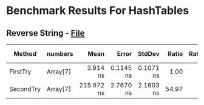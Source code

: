 # Benchmark Results For HashTables

## Reverse String - [File](src/Algorithms/HashTables/RecurringNumber.cs)

|    Method |  numbers |       Mean |     Error |    StdDev | Ratio | RatioSD |  Gen 0 | Gen 1 | Gen 2 | Allocated |
|---------- |--------- |-----------:|----------:|----------:|------:|--------:|-------:|------:|------:|----------:|
|  FirstTry | Array[7] |   3.914 ns | 0.1145 ns | 0.1071 ns |  1.00 |    0.00 |      - |     - |     - |         - |
| SecondTry | Array[7] | 215.972 ns | 2.7670 ns | 2.1603 ns | 54.97 |    1.50 | 0.0801 |     - |     - |     336 B |
